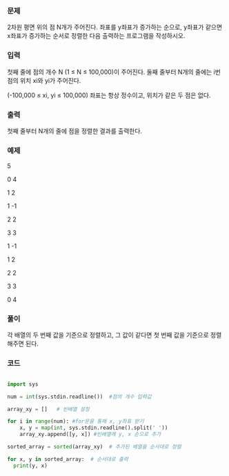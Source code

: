 ### 문제 
2차원 평면 위의 점 N개가 주어진다. 좌표를 y좌표가 증가하는 순으로, y좌표가 같으면 x좌표가 증가하는 순서로 정렬한 다음 출력하는 프로그램을 작성하시오.


### 입력

첫째 줄에 점의 개수 N (1 ≤ N ≤ 100,000)이 주어진다. 둘째 줄부터 N개의 줄에는 i번점의 위치 xi와 yi가 주어진다. 

(-100,000 ≤ xi, yi ≤ 100,000) 좌표는 항상 정수이고, 위치가 같은 두 점은 없다.

### 출력

첫째 줄부터 N개의 줄에 점을 정렬한 결과를 출력한다.

### 예제

5

0 4

1 2

1 -1

2 2

3 3


1 -1

1 2

2 2

3 3

0 4


### 풀이

각 배열의 두 번째 값을 기준으로 정렬하고, 그 값이 같다면 첫 번째 값을 기준으로 정렬해주면 된다.

### 코드

```python

import sys

num = int(sys.stdin.readline())  #점의 개수 입력값

array_xy = []   # 빈배열 설정

for i in range(num): #for문을 통해 x, y좌표 받기
    x, y = map(int, sys.stdin.readline().split(' '))
    array_xy.append([y, x]) #빈배열에 y, x 순으로 추가

sorted_array = sorted(array_xy)  # 추가된 배열을 순서대로 정렬

for x, y in sorted_array:  # 순서대로 출력
  print(y, x)

```
